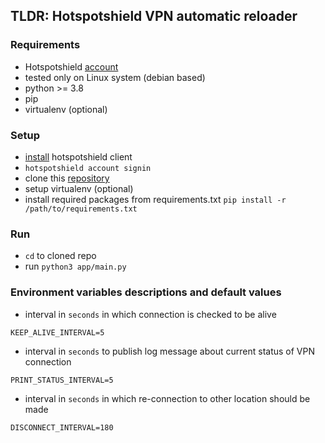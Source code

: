 
## TLDR: Hotspotshield VPN automatic reloader

### Requirements
* Hotspotshield [account](https://hotspotshield.aura.com/sign-in)
* tested only on Linux system (debian based)
* python >= 3.8
* pip
* virtualenv (optional)

### Setup 
* [install](https://www.hotspotshield.com/vpn/vpn-for-linux/) hotspotshield client
* `hotspotshield account signin`
* clone this [repository](https://github.com/bocyn/hotspotshield-vpn-reloader)
* setup virtualenv (optional)
* install required packages from requirements.txt `pip install -r /path/to/requirements.txt`


### Run
* `cd` to cloned repo
* run `python3 app/main.py`

### Environment variables descriptions and default values

* interval in `seconds` in which connection is checked to be alive
```shell script
KEEP_ALIVE_INTERVAL=5
```

* interval in `seconds` to publish log message about current status of VPN connection
```shell script
PRINT_STATUS_INTERVAL=5
```

* interval in `seconds` in which re-connection to other location should be made
```shell script
DISCONNECT_INTERVAL=180
```


